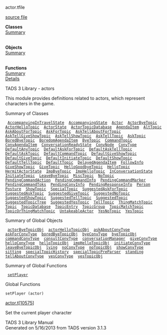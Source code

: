 ---
---
<span class="title">actor.t</span><span class="type">file</span>

[source file](../source/actor.t.html)

**Classes**  
[Summary](#_ClassSummary_)  
 

**Objects**  
[Summary](#_ObjectSummary_)  
 

**Functions**  
[Summary](#_FunctionSummary_)  
[Details](#_Functions_)

<div class="fdesc">

TADS 3 Library - actors

This module provides definitions related to actors, which represent
characters in the game.

</div>

<span id="_ClassSummary_"></span>

<div class="mjhd">

<span class="hdln">Summary of Classes</span>  

</div>

` `[`AccompanyingInTravelState`](../object/AccompanyingInTravelState.html)`  `[`AccompanyingState`](../object/AccompanyingState.html)`  `[`Actor`](../object/Actor.html)`  `[`ActorByeTopic`](../object/ActorByeTopic.html)`  `[`ActorHelloTopic`](../object/ActorHelloTopic.html)`  `[`ActorState`](../object/ActorState.html)`  `[`ActorTopicDatabase`](../object/ActorTopicDatabase.html)`  `[`AgendaItem`](../object/AgendaItem.html)`  `[`AltTopic`](../object/AltTopic.html)`  `[`AskAboutForTopic`](../object/AskAboutForTopic.html)`  `[`AskForTopic`](../object/AskForTopic.html)`  `[`AskTellAboutForTopic`](../object/AskTellAboutForTopic.html)`  `[`AskTellGiveShowTopic`](../object/AskTellGiveShowTopic.html)`  `[`AskTellShowTopic`](../object/AskTellShowTopic.html)`  `[`AskTellTopic`](../object/AskTellTopic.html)`  `[`AskTopic`](../object/AskTopic.html)`  `[`BoredByeTopic`](../object/BoredByeTopic.html)`  `[`BoredomAgendaItem`](../object/BoredomAgendaItem.html)`  `[`ByeTopic`](../object/ByeTopic.html)`  `[`CommandTopic`](../object/CommandTopic.html)`  `[`ConvAgendaItem`](../object/ConvAgendaItem.html)`  `[`ConversationReadyState`](../object/ConversationReadyState.html)`  `[`ConvNode`](../object/ConvNode.html)`  `[`ConvType`](../object/ConvType.html)`  `[`DefaultAnyTopic`](../object/DefaultAnyTopic.html)`  `[`DefaultAskForTopic`](../object/DefaultAskForTopic.html)`  `[`DefaultAskTellTopic`](../object/DefaultAskTellTopic.html)`  `[`DefaultAskTopic`](../object/DefaultAskTopic.html)`  `[`DefaultCommandTopic`](../object/DefaultCommandTopic.html)`  `[`DefaultGiveShowTopic`](../object/DefaultGiveShowTopic.html)`  `[`DefaultGiveTopic`](../object/DefaultGiveTopic.html)`  `[`DefaultInitiateTopic`](../object/DefaultInitiateTopic.html)`  `[`DefaultShowTopic`](../object/DefaultShowTopic.html)`  `[`DefaultTellTopic`](../object/DefaultTellTopic.html)`  `[`DefaultTopic`](../object/DefaultTopic.html)`  `[`DelayedAgendaItem`](../object/DelayedAgendaItem.html)`  `[`FollowInfo`](../object/FollowInfo.html)`  `[`GiveShowTopic`](../object/GiveShowTopic.html)`  `[`GiveTopic`](../object/GiveTopic.html)`  `[`HelloGoodbyeTopic`](../object/HelloGoodbyeTopic.html)`  `[`HelloTopic`](../object/HelloTopic.html)`  `[`HermitActorState`](../object/HermitActorState.html)`  `[`ImpByeTopic`](../object/ImpByeTopic.html)`  `[`ImpHelloTopic`](../object/ImpHelloTopic.html)`  `[`InConversationState`](../object/InConversationState.html)`  `[`InitiateTopic`](../object/InitiateTopic.html)`  `[`LeaveByeTopic`](../object/LeaveByeTopic.html)`  `[`MiscTopic`](../object/MiscTopic.html)`  `[`NoTopic`](../object/NoTopic.html)`  `[`PendingCommandAction`](../object/PendingCommandAction.html)`  `[`PendingCommandInfo`](../object/PendingCommandInfo.html)`  `[`PendingCommandMarker`](../object/PendingCommandMarker.html)`  `[`PendingCommandToks`](../object/PendingCommandToks.html)`  `[`PendingConvInfo`](../object/PendingConvInfo.html)`  `[`PendingResponseInfo`](../object/PendingResponseInfo.html)`  `[`Person`](../object/Person.html)`  `[`Posture`](../object/Posture.html)`  `[`ShowTopic`](../object/ShowTopic.html)`  `[`SpecialTopic`](../object/SpecialTopic.html)`  `[`SuggestedAskForTopic`](../object/SuggestedAskForTopic.html)`  `[`SuggestedAskTopic`](../object/SuggestedAskTopic.html)`  `[`SuggestedGiveTopic`](../object/SuggestedGiveTopic.html)`  `[`SuggestedNoTopic`](../object/SuggestedNoTopic.html)`  `[`SuggestedShowTopic`](../object/SuggestedShowTopic.html)`  `[`SuggestedTellTopic`](../object/SuggestedTellTopic.html)`  `[`SuggestedTopic`](../object/SuggestedTopic.html)`  `[`SuggestedTopicTree`](../object/SuggestedTopicTree.html)`  `[`SuggestedYesTopic`](../object/SuggestedYesTopic.html)`  `[`TellTopic`](../object/TellTopic.html)`  `[`ThingMatchTopic`](../object/ThingMatchTopic.html)`  `[`Topic`](../object/Topic.html)`  `[`TopicDatabase`](../object/TopicDatabase.html)`  `[`TopicEntry`](../object/TopicEntry.html)`  `[`TopicGroup`](../object/TopicGroup.html)`  `[`TopicMatchTopic`](../object/TopicMatchTopic.html)`  `[`TopicOrThingMatchTopic`](../object/TopicOrThingMatchTopic.html)`  `[`UntakeableActor`](../object/UntakeableActor.html)`  `[`YesNoTopic`](../object/YesNoTopic.html)`  `[`YesTopic`](../object/YesTopic.html)`  `
<span id="_ObjectSummary_"></span>

<div class="mjhd">

<span class="hdln">Summary of Global Objects</span>  

</div>

` `[`actorByeTopicObj`](../object/actorByeTopicObj.html)`  `[`actorHelloTopicObj`](../object/actorHelloTopicObj.html)`  `[`askAboutConvType`](../object/askAboutConvType.html)`  `[`askForConvType`](../object/askForConvType.html)`  `[`boredByeTopicObj`](../object/boredByeTopicObj.html)`  `[`byeConvType`](../object/byeConvType.html)`  `[`byeTopicObj`](../object/byeTopicObj.html)`  `[`commandConvType`](../object/commandConvType.html)`  `[`consultConvType`](../object/consultConvType.html)`  `[`conversationManager`](../object/conversationManager.html)`  `[`giveConvType`](../object/giveConvType.html)`  `[`helloConvType`](../object/helloConvType.html)`  `[`helloTopicObj`](../object/helloTopicObj.html)`  `[`impHelloTopicObj`](../object/impHelloTopicObj.html)`  `[`initiateConvType`](../object/initiateConvType.html)`  `[`leaveByeTopicObj`](../object/leaveByeTopicObj.html)`  `[`lying`](../object/lying.html)`  `[`noConvType`](../object/noConvType.html)`  `[`noTopicObj`](../object/noTopicObj.html)`  `[`showConvType`](../object/showConvType.html)`  `[`sitting`](../object/sitting.html)`  `[`specialTopicHistory`](../object/specialTopicHistory.html)`  `[`specialTopicPreParser`](../object/specialTopicPreParser.html)`  `[`standing`](../object/standing.html)`  `[`tellAboutConvType`](../object/tellAboutConvType.html)`  `[`yesConvType`](../object/yesConvType.html)`  `[`yesTopicObj`](../object/yesTopicObj.html)`  `
<span id="FunctionSummary_"></span>

<div class="mjhd">

<span class="hdln">Summary of Global Functions</span>  

</div>

` `[`setPlayer`](#setPlayer)`  `

<span id="_Functions_"></span>

<div class="mjhd">

<span class="hdln">Global Functions</span>  

</div>

<span id="setPlayer"></span>

`setPlayer (actor)`

[actor.t](../file/actor.t.html)\[[10575](../source/actor.t.html#10575)\]

<div class="desc">

Set the current player character

</div>

<div class="ftr">

TADS 3 Library Manual  
Generated on 5/16/2013 from TADS version 3.1.3

</div>

